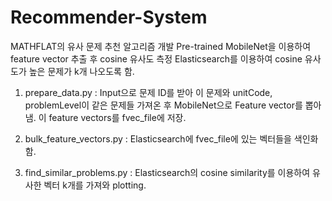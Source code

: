 # Recommender-System

MATHFLAT의 유사 문제 추천 알고리즘 개발
Pre-trained MobileNet을 이용하여 feature vector 추출 후 cosine 유사도 측정
Elasticsearch를 이용하여 cosine 유사도가 높은 문제가 k개 나오도록 함.

1. prepare_data.py : Input으로 문제 ID를 받아 이 문제와 unitCode, problemLevel이 같은 문제들 가져온 후 MobileNet으로 Feature vector를 뽑아냄. 이 feature vectors를 fvec_file에 저장.

2. bulk_feature_vectors.py : Elasticsearch에 fvec_file에 있는 벡터들을 색인화함. 

3. find_similar_problems.py : Elasticsearch의 cosine similarity를 이용하여 유사한 벡터 k개를 가져와 plotting.
